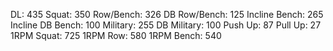 DL: 435
 Squat: 350
 Row/Bench: 326
 DB Row/Bench: 125
 Incline Bench: 265
 Incline DB Bench: 100
 Military: 255
 DB Military: 100
 Push Up: 87
 Pull Up: 27
 1RPM Squat: 725
 1RPM Row: 580
 1RPM Bench: 540
